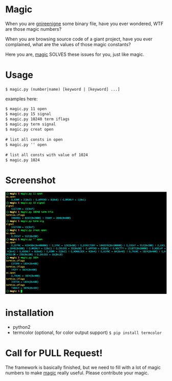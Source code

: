 
# Magic

When you are [gnireenigne](http://en.wikipedia.org/wiki/Reverse_engineering) some binary file, have you ever wondered, WTF are those magic numbers?

When you are browsing source code of a giant project, have you ever complained, what are the values of those magic constants?

Here you are, [magic](https://github.com/zTrix/magic) SOLVES these issues for you, just like magic.

# Usage

    $ magic.py (number|name) [keyword | [keyword] ...]

examples here:

    $ magic.py 11 open
    $ magic.py 15 signal
    $ magic.py 10240 term iflags
    $ magic.py term signal
    $ magic.py creat open

    # list all consts in open
    $ magic.py '' open

    # list all consts with value of 1024
    $ magic.py 1024

# Screenshot

![scrot](scrot.png)

# installation

 - python2
 - termcolor (optional, for color output support) `$ pip install termcolor`

# Call for PULL Request!

The framework is basically finished, but we need to fill with a lot of magic numbers to make [magic](https://github.com/zTrix/magic) really useful. Please contribute your magic.
